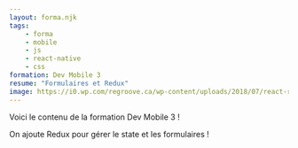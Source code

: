 ```yaml
---
layout: forma.njk
tags:
    - forma
    - mobile
    - js
    - react-native
    - css
formation: Dev Mobile 3
resume: "Formulaires et Redux"
image: https://i0.wp.com/regroove.ca/wp-content/uploads/2018/07/react-redux-2.png?fit=2560%2C1440&ssl=1
---
```


Voici le contenu de la formation Dev Mobile 3 !

On ajoute Redux pour gérer le state et les formulaires !